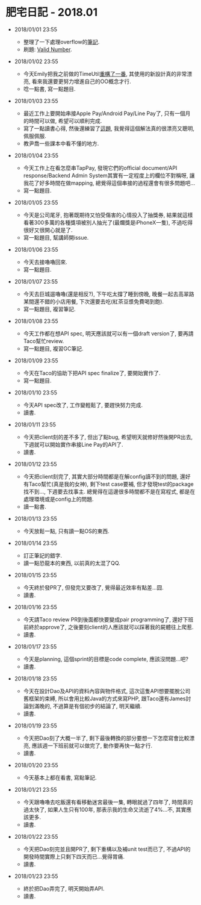 # 肥宅日記 - 2018.01

* 2018/01/01 23:55
    * 整理了一下處理overflow的[筆記](https://yotsuba1022.gitbooks.io/scrapbook/content/412-overflow-of-digits.html).
    * 刷題: [Valid Number](https://github.com/yotsuba1022/LeetCode/commit/6ad5803d7108e787907620c0e3c1ebaafee27f8d).

* 2018/01/02 23:55
    * 今天Emily把我之前做的TimeUtil[重構了一番](https://github.com/yotsuba1022/uruz7-util/blob/master/src/main/java/uruz7/commons/util/time/TimeFormat.java), 其使用的新設計真的非常漂亮, 看來我還要更努力增進自己的OO概念才行.
    * 唸一點書, 寫一點題目.

* 2018/01/03 23:55
    * 最近工作上要開始串接Apple Pay/Android Pay/Line Pay了, 只有一個月的時間可以做, 希望可以順利完成.
    * 寫了一點讀書心得, 然後還練習了[這題](https://github.com/yotsuba1022/LeetCode/commit/37c71694fdb975c65b5e28a23b21b2461ac45603), 我覺得這個解法真的很漂亮又聰明, 佩服佩服.
    * 教尹喬一些課本中看不懂的地方.

* 2018/01/04 23:55
    * 今天工作上在看怎麼串TapPay, 發現它們的official document/API response/Backend Admin System其實有一定程度上的欄位不對稱呀, 讓我花了好多時間在做mapping, 總覺得這個串接的過程還會有很多問題吧...
    * 寫一點題目.

* 2018/01/05 23:55
    * 今天是公司尾牙, 抱著既期待又怕受傷害的心情投入了抽獎券, 結果就這樣看著300多萬的各種獎項被別人抽光了(最爛獎是iPhoneX一隻), 不過吃得很好又很開心就是了.
    * 寫一點題目, 幫講師開issue.

* 2018/01/06 23:55
    * 今天去接嚕嚕回來.
    * 寫一點題目.

* 2018/01/07 23:55
    * 今天去巨城遛嚕嚕(還是相反?), 下午吃太撐了睡到傍晚, 晚餐一起去高翠路某間還不錯的小店用餐, 下次還要去吃(紅茶豆漿免費喝到飽).
    * 寫一點題目, 複習筆記.

* 2018/01/08 23:55
    * 今天工作都在想API spec, 明天應該就可以有一個draft version了, 要再請Taco幫忙review.
    * 寫一點題目, 複習GC筆記.

* 2018/01/09 23:55
    * 今天在Taco的協助下把API spec finalize了, 要開始實作了.
    * 寫一點題目.

* 2018/01/10 23:55
    * 今天API spec改了, 工作變輕鬆了, 要趕快努力完成.
    * 讀書.

* 2018/01/11 23:55
    * 今天把client刻的差不多了, 但出了點bug, 希望明天就修好然後開PR出去, 下週就可以開始實作串接Line Pay的API了.
    * 讀書.

* 2018/01/12 23:55
    * 今天把client刻完了, 其實大部分時間都是在解config讀不到的問題, 還好有Taco幫忙(真是我的女神), 剩下test case要補, 但才發現test的package找不到..., 下週要去找事主. 總覺得在這邊很多時間都不是在寫程式, 都是在處理環境或是config上的問題.
    * 讀一點書.

* 2018/01/13 23:55
    * 今天放鬆一點, 只有讀一點OS的東西.

* 2018/01/14 23:55
    * 訂正筆記的錯字.
    * 讀一點恐龍本的東西, 以前真的太混了QQ.

* 2018/01/15 23:55
    * 今天終於發PR了, 但發完又要改了, 覺得最近效率有點差...囧.
    * 讀書.

* 2018/01/16 23:55
    * 今天請Taco review PR到後面都快要變成pair programming了, 還好下班前終於approve了, 之後要刻client的人應該就可以踩著我的屍體往上爬惹.
    * 讀書.

* 2018/01/17 23:55
    * 今天是planning, 這個sprint的目標是code complete, 應該沒問題...吧?
    * 讀書.

* 2018/01/18 23:55
    * 今天在設計Dao及API的資料內容與物件格式, 這次這隻API想要擺脫公司舊框架的束縛, 所以會用比較Java的方式來寫PHP, 跟Taco還有James討論到滿晚的, 不過算是有個初步的結論了, 明天繼續.
    * 讀書.

* 2018/01/19 23:55
    * 今天把Dao刻了大概一半了, 剩下最後轉換的部分要想一下怎麼寫會比較漂亮, 應該週一下班前就可以做完了, 動作要再快一點才行.
    * 讀書.

* 2018/01/20 23:55
    * 今天基本上都在看書, 寫點筆記.

* 2018/01/21 23:55
    * 今天跟嚕嚕去吃飯還有看移動迷宮最後一集, 轉眼就過了四年了, 時間真的過太快了, 如果人生只有100年, 那表示我的生命又流逝了4%...不, 其實應該更多.
    * 讀書.

* 2018/01/22 23:55
    * 今天把Dao刻完並且開PR了, 剩下重構以及補unit test而已了, 不過API的開發時間實際上只剩下四天而已...覺得胃痛.
    * 讀書.

* 2018/01/23 23:55
    * 終於把Dao弄完了, 明天開始弄API.
    * 讀書.
